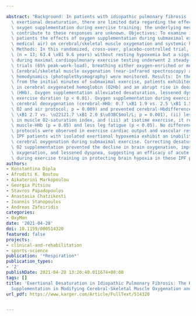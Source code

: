 ---
abstract: "Background: In patients with idiopathic pulmonary fibrosis (IPF) with isolated\
  \ exertional desaturation, there are limited data regarding the effectiveness of\
  \ oxygen supplementation during exercise training; the underlying mechanisms that\
  \ contribute to these responses are unknown. Objectives: To examine in these IPF\
  \ patients the effects of oxygen supplementation during submaximal exercise (vs.\
  \ medical air) on cerebral/skeletal muscle oxygenation and systemic hemodynamics.\
  \ Methods: In this randomized, cross-over, placebo-controlled trial, IPF patients\
  \ (n = 13; 63.4 \xB1 9.6 years) without resting hypoxemia but a significant desaturation\
  \ during maximal cardiopulmonary exercise testing underwent 2 steady-state exercise\
  \ trials (65% peak-work-load), breathing either oxygen-enriched or medical air.\
  \ Cerebral/skeletal muscle oxygenation (near-infrared spectroscopy) and beat-by-beat\
  \ hemodynamics (photoplethysmography) were monitored. Results: In the air protocol,\
  \ from the initial minutes of submaximal exercise, patients exhibited a marked decline\
  \ in cerebral oxygenated hemoglobin (O2Hb) and an abrupt rise in deoxygenated hemoglobin\
  \ (HHb). Oxygen supplementation alleviated desaturation, lessened dyspnea, and prolonged\
  \ exercise duration (p < 0.01). Oxygen supplementation during exercise (i) attenuated\
  \ cerebral deoxygenation (cerebral-HHb: 0.7 \xB1 1.9 vs. 2.5 \xB1 1.5 $\u03BC$mol/L,\
  \ O2 and air protocol; p = 0.009) and prevented cerebral-Hbdifference decline (2.1\
  \ \xB1 2.7 vs. \u22121.7 \xB1 2.0 $\u03BC$mol/L; p = 0.001), (ii) lessened the decline\
  \ in muscle O2-saturation index, and (iii) at isotime exercise, it resulted in lower\
  \ muscle-HHb (p = 0.05) and less leg fatigue (p < 0.05). No differences between\
  \ protocols were observed in exercise cardiac output and vascular resistance. Conclusions:\
  \ IPF patients with isolated exertional hypoxemia exhibit an inability to increase/maintain\
  \ cerebral oxygenation during submaximal exercise. Correcting desaturation with\
  \ O2 supplementation prevented the decline in brain oxygenation, improved muscle\
  \ oxygenation, and lessened dyspnea, suggesting an efficacy of acute oxygen supplementation\
  \ during exercise training in protecting brain hypoxia in these IPF patients."
authors:
- Konstantina Dipla
- Afroditi K. Boutou
- Aikaterini Markopoulou
- Georgia Pitsiou
- Stavros Papadopoulos
- Anastasia Chatzikosti
- Ioannis Stanopoulos
- Andreas Zafeiridis
categories:
- OxyMon
date: '2021-04-28'
doi: 10.1159/000514320
featured: false
projects:
- clinical-and-rehabilitation
- sports-science
publication: '*Respiration*'
publication_types:
- '2'
publishDate: 2021-04-28 13:20:40.011674+00:00
tags: []
title: 'Exertional Desaturation in Idiopathic Pulmonary Fibrosis: The Role of Oxygen
  Supplementation in Modifying Cerebral-Skeletal Muscle Oxygenation and Systemic Hemodynamics'
url_pdf: https://www.karger.com/Article/FullText/514320

---
